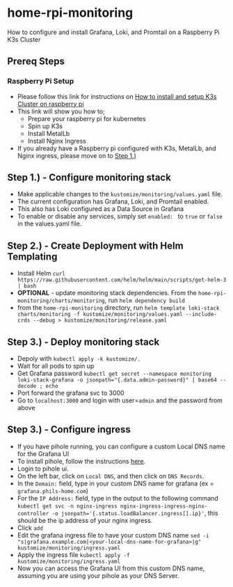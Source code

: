 # home-rpi-monitoring
How to configure and install Grafana, Loki, and Promtail on a Raspberry Pi K3s Cluster

## Prereq Steps
### Raspberry Pi Setup
- Please follow this link for instructions on [How to install and setup K3s Cluster on raspberry pi](https://github.com/philgladman/home-rpi-k3s-cluster.git)
- This link will show you how to;
  - Prepare your raspberry pi for kubernetes
  - Spin up K3s
  - Install MetalLb
  - Install Nginx Ingress
- If you already have a Raspberry pi configured with K3s, MetalLb, and Nginx ingress, please move on to [Step 1.)](README.md#step-1---configure-monitoring-stack)

## Step 1.) - Configure monitoring stack
- Make applicable changes to the `kustomize/monitoring/values.yaml` file.
- The current configuration has Grafana, Loki, and Promtail enabled.
- This also has Loki configured as a Data Source in Grafana
- To enable or disable any services, simply set `enabled: ` to `true` or `false` in the values.yaml file.

## Step 2.) - Create Deployment with Helm Templating
- Install Helm `curl https://raw.githubusercontent.com/helm/helm/main/scripts/get-helm-3 | bash`
- __OPTIONAL__ - update monitoring stack dependencies. From the `home-rpi-monitoring/charts/monitoring`, run `helm dependency build`
- from the `home-rpi-monitoring` directory, run `helm template loki-stack charts/monitoring -f kustomize/monitoring/values.yaml --include-crds --debug > kustomize/monitoring/release.yaml`

## Step 3.) - Deploy monitoring stack
- Depoly with `kubectl apply -k kustomize/.`
- Wait for all pods to spin up
- Get Grafana password `kubectl get secret --namespace monitoring loki-stack-grafana -o jsonpath="{.data.admin-password}" | base64 --decode ; echo`
- Port forward the grafana svc to 3000
- Go to `localhost:3000` and login with user=`admin` and the password from above

## Step 3.) - Configure ingress
- If you have pihole running, you can configure a custom Local DNS name for the Grafana UI
- To install pihole, follow the instructions [here](https://github.com/philgladman/home-rpi-pihole.git).
- Login to pihole ui.
- On the left bar, click on `Local DNS`, and then click on `DNS Records`.
- In the `Domain:` field, type in your custom DNS name for grafana (ex = `grafana.phils-home.com`)
- For the `IP Address:` field, type in the output to the following command `kubectl get svc -n nginx-ingress nginx-ingress-ingress-nginx-controller -o jsonpath='{.status.loadBalancer.ingress[].ip}'`, this should be the ip address of your nginx ingress.
- Click `add`
- Edit the grafana ingress file to have your custom DNS name `sed -i "s|grafana.example.com|<your-local-dns-name-for-grafana>|g" kustomize/monitoring/ingress.yaml`
- Apply the ingress file `kubectl apply -f kustomize/monitoring/ingress.yaml`
- Now you can access the Grafana UI from this custom DNS name, assuming you are using your pihole as your DNS Server.

